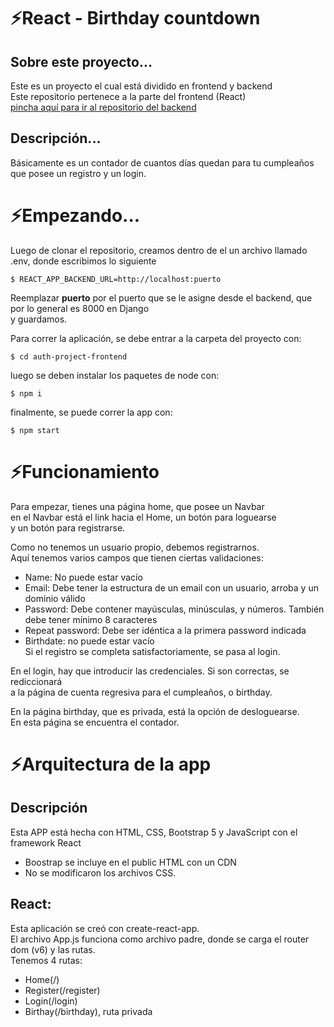 # ⚡React - Birthday countdown 
## Sobre este proyecto...
  Este es un proyecto el cual está dividido en frontend y backend    
  Este repositorio pertenece a la parte del frontend (React)  
  [pincha aquí para ir al repositorio del backend](https://github.com/joaquindiazalvarez/auth-project-backend)  
  
## Descripción...
  Básicamente es un contador de cuantos días quedan para tu cumpleaños 
  que posee un registro y un login.
  
# ⚡Empezando...
Luego de clonar el repositorio, creamos dentro de el un archivo llamado .env, donde escribimos lo siguiente


```$ REACT_APP_BACKEND_URL=http://localhost:puerto```  

Reemplazar __puerto__ por el puerto que se le asigne desde el backend, que por lo general es 8000 en Django  
y guardamos.

Para correr la aplicación, se debe entrar a la carpeta del proyecto con:  

```$ cd auth-project-frontend```  
    
luego se deben instalar los paquetes de node con:  

```$ npm i```    
    
finalmente, se puede correr la app con:   

```$ npm start```    

# ⚡Funcionamiento  
Para empezar, tienes una página home, que posee un Navbar  
en el Navbar está el link hacia el Home, un botón para loguearse  
y un botón para registrarse.  

Como no tenemos un usuario propio, debemos registrarnos.  
Aquí tenemos varios campos que tienen ciertas validaciones:  
- Name: No puede estar vacío  
- Email: Debe tener la estructura de un email con un usuario, arroba y un dominio válido  
- Password: Debe contener mayúsculas, minúsculas, y números. También debe tener mínimo 8 caracteres  
- Repeat password: Debe ser idéntica a la primera password indicada  
- Birthdate: no puede estar vacío  
Si el registro se completa satisfactoriamente, se pasa al login.  

En el login, hay que introducir las credenciales. Si son correctas, se rediccionará  
a la página de cuenta regresiva para el cumpleaños, o birthday.  

En la página birthday, que es privada, está la opción de desloguearse.  
En esta página se encuentra el contador.  

# ⚡Arquitectura de la app  
## Descripción  
Esta APP está hecha con HTML, CSS, Bootstrap 5 y JavaScript con el framework React  
- Boostrap se incluye en el public HTML con un CDN  
- No se modificaron los archivos CSS.  
## React:  
Esta aplicación se creó con create-react-app.  
El archivo App.js funciona como archivo padre, donde se carga el router dom (v6) y las rutas.  
Tenemos 4 rutas:  
  - Home(/)  
  - Register(/register)  
  - Login(/login)  
  - Birthay(/birthday), ruta privada  
